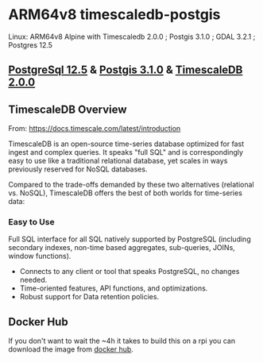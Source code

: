 # ARM64v8 timescaledb-postgis
Linux: ARM64v8 Alpine with Timescaledb 2.0.0 ; Postgis 3.1.0 ; GDAL 3.2.1 ; Postgres 12.5

## [PostgreSql 12.5](https://www.postgresql.org/) & [Postgis 3.1.0](https://postgis.net/) & [TimescaleDB 2.0.0](https://www.timescale.com/)

## TimescaleDB Overview

From: https://docs.timescale.com/latest/introduction

TimescaleDB is an open-source time-series database optimized for fast ingest and complex queries. It speaks "full SQL" and is correspondingly easy to use like a traditional relational database, yet scales in ways previously reserved for NoSQL databases.

Compared to the trade-offs demanded by these two alternatives (relational vs. NoSQL), TimescaleDB offers the best of both worlds for time-series data:

### Easy to Use
Full SQL interface for all SQL natively supported by PostgreSQL (including secondary indexes, non-time based aggregates, sub-queries, JOINs, window functions).

- Connects to any client or tool that speaks PostgreSQL, no changes needed.
- Time-oriented features, API functions, and optimizations.
- Robust support for Data retention policies.

## Docker Hub
If you don't want to wait the ~4h it takes to build this on a rpi you can download the image from [docker hub](https://hub.docker.com/r/thobi85/timescale-postgis/general/).

